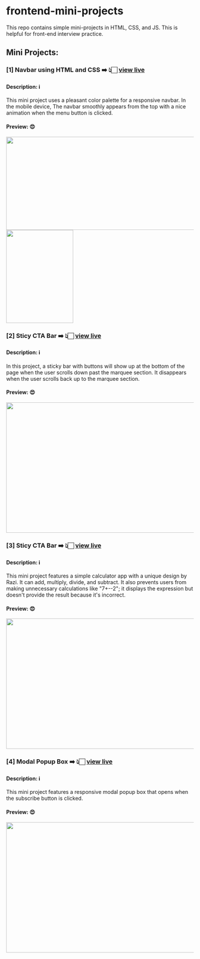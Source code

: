 # frontend-mini-projects
This repo contains simple mini-projects in HTML, CSS, and JS. This is helpful for front-end interview practice.

## Mini Projects:
### [1] Navbar using HTML and CSS ➡️ 👆🏻 [view live](https://razi-azam.github.io/frontend-mini-projects/navbar/)
#### Description: ℹ️
This mini project uses a pleasant color palette for a responsive navbar. In the mobile device, The navbar smoothly appears from the top with a nice animation when the menu button is clicked.
#### Preview: 😍
<img src="https://github.com/Razi-Azam/frontend-mini-projects/assets/106505820/c9ba491f-c735-4f08-a294-213f7f1ae0bb" width="700" height="250">
<img src="https://github.com/Razi-Azam/frontend-mini-projects/assets/106505820/c16b0bda-078a-4fb7-9be5-7d1ac90cc824" width="180" height="250">

### [2] Sticy CTA Bar ➡️ 👆🏻 [view live](https://razi-azam.github.io/frontend-mini-projects/sticky-cta-bar/)
#### Description: ℹ️
In this project, a sticky bar with buttons will show up at the bottom of the page when the user scrolls down past the marquee section. It disappears when the user scrolls back up to the marquee section.
#### Preview: 😍
<img src="https://github.com/Razi-Azam/frontend-mini-projects/assets/106505820/ad52acbe-9af3-407d-bc76-1edb663874fd" width="700" height="350">

### [3] Sticy CTA Bar ➡️ 👆🏻 [view live](https://razi-azam.github.io/frontend-mini-projects/Calculator/)
#### Description: ℹ️
This mini project features a simple calculator app with a unique design by Razi. It can add, multiply, divide, and subtract. It also prevents users from making unnecessary calculations like "7+--2"; it displays the expression but doesn't provide the result because it's incorrect.
#### Preview: 😍
<img src="https://github.com/Razi-Azam/frontend-mini-projects/assets/106505820/4cef122d-2f46-4ed3-93ee-c552d7a7cb5a" width="700" height="350">

### [4] Modal Popup Box ➡️ 👆🏻 [view live](https://razi-azam.github.io/frontend-mini-projects/modal-popup-box/)
#### Description: ℹ️
This mini project features a responsive modal popup box that opens when the subscribe button is clicked.
#### Preview: 😍
<img src="https://github.com/Razi-Azam/frontend-mini-projects/assets/106505820/150529c2-20d4-4b3f-bc5a-e11a44b7c914" width="700" height="350">
